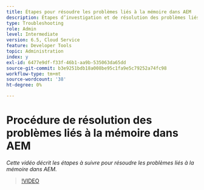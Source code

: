 ```yaml
---
title: Étapes pour résoudre les problèmes liés à la mémoire dans AEM
description: Étapes d’investigation et de résolution des problèmes liés à la mémoire
type: Troubleshooting
role: Admin
level: Intermediate
version: 6.5, Cloud Service
feature: Developer Tools
topic: Administration
index: y
exl-id: 6477e9df-f33f-46b1-aa9b-535063da65dd
source-git-commit: b3e9251bdb18a008be95c1fa9e5c79252a74fc98
workflow-type: tm+mt
source-wordcount: '38'
ht-degree: 0%

---
```


# Procédure de résolution des problèmes liés à la mémoire dans AEM

*Cette vidéo décrit les étapes à suivre pour résoudre les problèmes liés à la mémoire dans AEM.*

>[!VIDEO](https://video.tv.adobe.com/v/335473?quality=12&learn=on)
